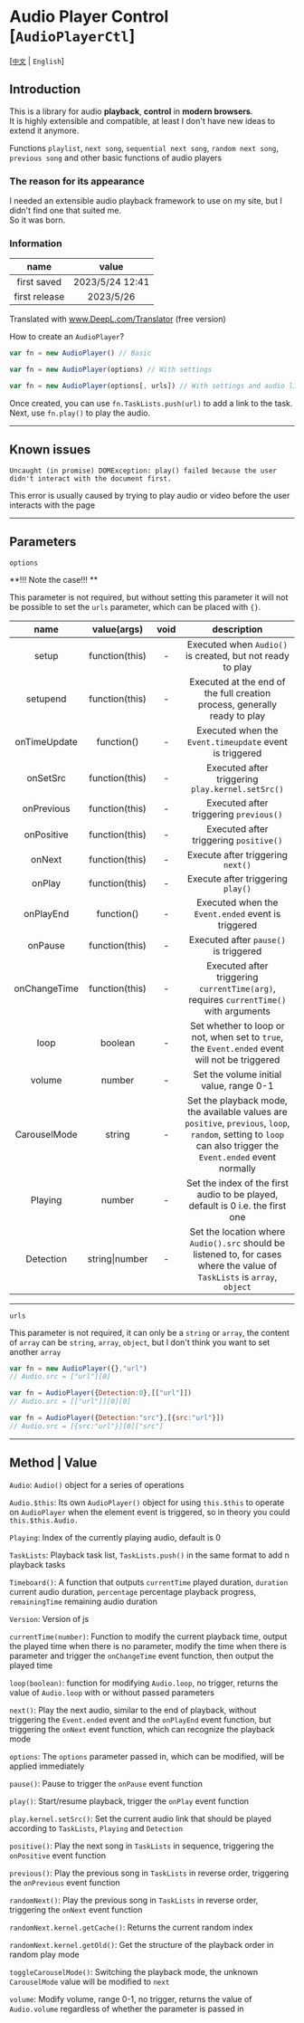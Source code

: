 # Audio Player Control [`AudioPlayerCtl`]

\[[`中文`](readme.md) | `English`\]

## Introduction

This is a library for audio **playback**, **control** in **modern browsers**.  
It is highly extensible and compatible, at least I don't have new ideas to extend it anymore.

Functions `playlist`, `next song`, `sequential next song`, `random next song`, `previous song` and other basic functions of audio players

### The reason for its appearance

I needed an extensible audio playback framework to use on my site, but I didn't find one that suited me.  
So it was born.

### Information
| name | value |
| :---: | :---: |
| first saved | 2023/5/24 12:41 |
| first release | 2023/5/26 |

Translated with www.DeepL.com/Translator (free version)

How to create an `AudioPlayer`?

```javascript
var fn = new AudioPlayer() // Basic

var fn = new AudioPlayer(options) // With settings

var fn = new AudioPlayer(options[, urls]) // With settings and audio links
```

Once created, you can use `fn.TaskLists.push(url)` to add a link to the task.  
Next, use `fn.play()` to play the audio.

---

## Known issues

`Uncaught (in promise) DOMException: play() failed because the user didn't interact with the document first.`

This error is usually caused by trying to play audio or video before the user interacts with the page

---

## Parameters

`options`

**!!! Note the case!!! **

This parameter is not required, but without setting this parameter it will not be possible to set the `urls` parameter, which can be placed with `{}`.

| name | value(args) | void | description |
| :--: | :---------: | :--: | :---------: |
| setup | function(this) | - | Executed when `Audio()` is created, but not ready to play |
| setupend | function(this) | - | Executed at the end of the full creation process, generally ready to play |
| onTimeUpdate | function() | - | Executed when the `Event.timeupdate` event is triggered |
| onSetSrc | function(this) | - | Executed after triggering `play.kernel.setSrc()` |
| onPrevious | function(this) | - | Executed after triggering `previous()` |
| onPositive | function(this) | - | Executed after triggering `positive()` |
| onNext | function(this) | - | Execute after triggering `next()` |
| onPlay | function(this) | - | Execute after triggering `play()` |
| onPlayEnd | function() | - | Executed when the `Event.ended` event is triggered |
| onPause | function(this) | - | Executed after `pause()` is triggered |
| onChangeTime | function(this) | - | Executed after triggering `currentTime(arg)`, requires `currentTime()` with arguments |
| loop | boolean | - | Set whether to loop or not, when set to `true`, the `Event.ended` event will not be triggered |
| volume | number | - | Set the volume initial value, range 0-1 |
| CarouselMode | string | - | Set the playback mode, the available values are `positive`, `previous`, `loop`, `random`, setting to `loop` can also trigger the `Event.ended` event normally |
| Playing | number | - | Set the index of the first audio to be played, default is 0 i.e. the first one |
| Detection | string\|number | - | Set the location where `Audio().src` should be listened to, for cases where the value of `TaskLists` is `array`, `object` |

---

`urls`

This parameter is not required, it can only be a `string` or `array`, the content of `array` can be `string`, `array`, `object`, but I don't think you want to set another `array`

```javascript
var fn = new AudioPlayer({},"url")
// Audio.src = ["url"][0]

var fn = AudioPlayer({Detection:0},[["url"]])
// Audio.src = [["url"]][0][0]

var fn = AudioPlayer({Detection:"src"},[{src:"url"}])
// Audio.src = [{src:"url"}][0]["src"]
```

---

## Method | Value

`Audio`: `Audio()` object for a series of operations

`Audio.$this`: Its own `AudioPlayer()` object for using `this.$this` to operate on `AudioPlayer` when the element event is triggered, so in theory you could `this.$this.Audio. `

`Playing`: Index of the currently playing audio, default is 0

`TaskLists`: Playback task list, `TaskLists.push()` in the same format to add n playback tasks

`Timeboard()`: A function that outputs `currentTime` played duration, `duration` current audio duration, `percentage` percentage playback progress, `remainingTime` remaining audio duration

`Version`: Version of js

`currentTime(number)`: Function to modify the current playback time, output the played time when there is no parameter, modify the time when there is parameter and trigger the `onChangeTime` event function, then output the played time

`loop(boolean)`: function for modifying `Audio.loop`, no trigger, returns the value of `Audio.loop` with or without passed parameters

`next()`: Play the next audio, similar to the end of playback, without triggering the `Event.ended` event and the `onPlayEnd` event function, but triggering the `onNext` event function, which can recognize the playback mode

`options`: The `options` parameter passed in, which can be modified, will be applied immediately

`pause()`: Pause to trigger the `onPause` event function

`play()`: Start/resume playback, trigger the `onPlay` event function

`play.kernel.setSrc()`: Set the current audio link that should be played according to `TaskLists`, `Playing` and `Detection`

`positive()`: Play the next song in `TaskLists` in sequence, triggering the `onPositive` event function

`previous()`: Play the previous song in `TaskLists` in reverse order, triggering the `onPrevious` event function

`randomNext()`: Play the previous song in `TaskLists` in reverse order, triggering the `onNext` event function

`randomNext.kernel.getCache()`: Returns the current random index

`randomNext.kernel.getOld()`: Get the structure of the playback order in random play mode

`toggleCarouselMode()`: Switching the playback mode, the unknown `CarouselMode` value will be modified to `next`

`volume`: Modify volume, range 0-1, no trigger, returns the value of `Audio.volume` regardless of whether the parameter is passed in